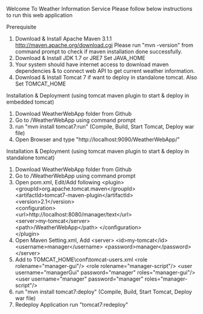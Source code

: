 Welcome To Weather Information Service
Please follow below instructions to run this web application

Prerequisite
1) Download & Install Apache Maven 3.1.1
	http://maven.apache.org/download.cgi
	Please run "mvn -version" from command prompt to check if maven installation done successfully.
2) Download & Install JDK 1.7 or JRE7
   Set JAVA_HOME
3) Your system should have internet access to download maven dependencies & to connect web API to get current weather information.
4) Download & Install Tomcat 7 if want to deploy in standalone tomcat. Also Set TOMCAT_HOME


Installation & Deployment (using tomcat maven plugin to start & deploy in embedded tomcat)
1) Download WeatherWebApp folder from Github
2) Go to /WeatherWebApp using command prompt
3) run "mvn install tomcat7:run" (Compile, Build, Start Tomcat, Deploy war file)
5) Open Browser and type "http://localhost:9090/WeatherWebApp/"


Installation & Deployment (using tomcat maven plugin to start & deploy in standalone tomcat)
1) Download WeatherWebApp folder from Github
2) Go to /WeatherWebApp using command prompt
3) Open pom.xml, Edit/Add following
	\<plugin>  
		\<groupId>org.apache.tomcat.maven\</groupId>  
		\<artifactId>tomcat7-maven-plugin\</artifactId>  
		\<version>2.1\</version>  
		\<configuration>  
			\<url>http://localhost:8080/manager/text\</url>  
			\<server>my-tomcat\</server>  
			\<path>/WeatherWebApp\</path> 
		\</configuration>  
	\</plugin>
4) Open Maven Setting.xml, Add
	\<server>
		\<id>my-tomcat\</id>
		\<username>manager\</username>
		\<password>manager\</password>
	\</server>
5) Add to TOMCAT_HOME\conf\tomcat-users.xml
	\<role rolename="manager-gui"/>
	\<role rolename="manager-script"/>
	\<user username="managerGui" password="manager" roles="manager-gui"/>
	\<user username="manager" password="manager" roles="manager-script"/>
6) run "mvn install tomcat7:deploy" (Compile, Build, Start Tomcat, Deploy war file)
7) Redeploy Application run "tomcat7:redeploy"

